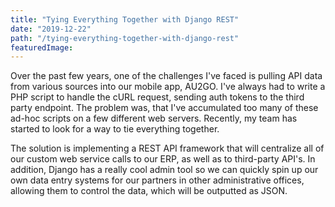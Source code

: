 ```yaml
---
title: "Tying Everything Together with Django REST"
date: "2019-12-22"
path: "/tying-everything-together-with-django-rest"
featuredImage: 
---
```


Over the past few years, one of the challenges I've faced is pulling API data from various sources into our mobile app, AU2GO. I've always had to write a PHP script to handle the cURL request, sending auth tokens to the third party endpoint. The problem was, that I've accumulated too many of these ad-hoc scripts on a few different web servers. Recently, my team has started to look for a way to tie everything together.

The solution is implementing a REST API framework that will centralize all of our custom web service calls to our ERP, as well as to third-party API's. In addition, Django has a really cool admin tool so we can quickly spin up our own data entry systems for our partners in other administrative offices, allowing them to control the data, which will be outputted as JSON.